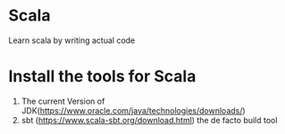 # Scala
Learn scala by writing actual code
# Install the tools for Scala
1. The current Version of JDK(https://www.oracle.com/java/technologies/downloads/)
2. sbt (https://www.scala-sbt.org/download.html) the de facto build tool
